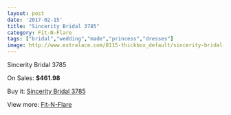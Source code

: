 ```yaml
---
layout: post
date: '2017-02-15'
title: "Sincerity Bridal 3785"
category: Fit-N-Flare
tags: ["bridal","wedding","made","princess","dresses"]
image: http://www.extralace.com/8115-thickbox_default/sincerity-bridal-3785.jpg
---
```

Sincerity Bridal 3785

On Sales: **$461.98**
<a href="https://www.extralace.com/fit-n-flare/3852-sincerity-bridal-3785.html"><amp-img layout="responsive" width="600" height="600" src="//www.extralace.com/8115-thickbox_default/sincerity-bridal-3785.jpg" alt="Sincerity Bridal 3785 0" /></a>
<a href="https://www.extralace.com/fit-n-flare/3852-sincerity-bridal-3785.html"><amp-img layout="responsive" width="600" height="600" src="//www.extralace.com/8116-thickbox_default/sincerity-bridal-3785.jpg" alt="Sincerity Bridal 3785 1" /></a>
<a href="https://www.extralace.com/fit-n-flare/3852-sincerity-bridal-3785.html"><amp-img layout="responsive" width="600" height="600" src="//www.extralace.com/8117-thickbox_default/sincerity-bridal-3785.jpg" alt="Sincerity Bridal 3785 2" /></a>
<a href="https://www.extralace.com/fit-n-flare/3852-sincerity-bridal-3785.html"><amp-img layout="responsive" width="600" height="600" src="//www.extralace.com/8118-thickbox_default/sincerity-bridal-3785.jpg" alt="Sincerity Bridal 3785 3" /></a>
<a href="https://www.extralace.com/fit-n-flare/3852-sincerity-bridal-3785.html"><amp-img layout="responsive" width="600" height="600" src="//www.extralace.com/8119-thickbox_default/sincerity-bridal-3785.jpg" alt="Sincerity Bridal 3785 4" /></a>
<a href="https://www.extralace.com/fit-n-flare/3852-sincerity-bridal-3785.html"><amp-img layout="responsive" width="600" height="600" src="//www.extralace.com/8120-thickbox_default/sincerity-bridal-3785.jpg" alt="Sincerity Bridal 3785 5" /></a>

Buy it: [Sincerity Bridal 3785](https://www.extralace.com/fit-n-flare/3852-sincerity-bridal-3785.html "Sincerity Bridal 3785")

View more: [Fit-N-Flare](https://www.extralace.com/4-fit-n-flare "Fit-N-Flare")